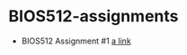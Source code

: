 # BIOS512-assignments
* BIOS512 Assignment #1 [a link](https://github.com/yjjjjxx/BIOS512-assignments/blob/main/01_BIOS512_assignment.ipynb)
